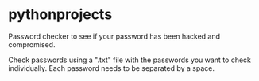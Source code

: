 # pythonprojects

Password checker to see if your password has been hacked and compromised.

Check passwords using a ".txt" file with the passwords you want to check individually. 
Each password needs to be separated by a space.


